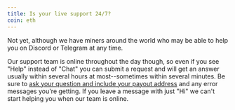 ```yaml
---
title: Is your live support 24/7?
coin: eth
---
```


Not yet, although we have miners around the world who may be able to help you on Discord or Telegram at any time.

Our support team is online throughout the day though, so even if you see "Help" instead of "Chat" you can submit a request and will get an answer usually within several hours at most--sometimes within several minutes. Be sure to [ask your question and include your payout address](https://www.reddit.com/r/Flexpool/comments/p15yyn/getting_the_best_results_from_flexpool_support_or/) and any error messages you're getting. If you leave a message with just "Hi" we can't start helping you when our team is online.
